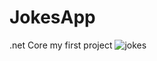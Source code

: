 # JokesApp
.net Core
my first project
![jokes](https://user-images.githubusercontent.com/70974802/224562512-fff037c5-e062-4af1-9661-ad086941b3e6.png)
